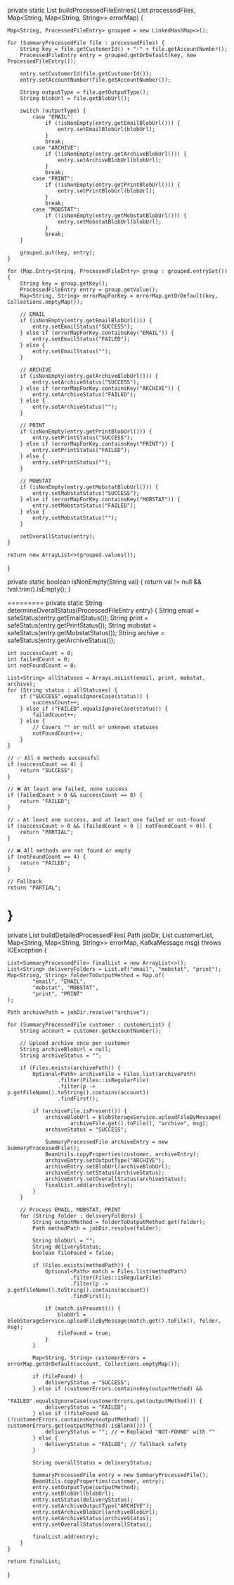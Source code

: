 private static List<ProcessedFileEntry> buildProcessedFileEntries(
        List<SummaryProcessedFile> processedFiles,
        Map<String, Map<String, String>> errorMap) {

    Map<String, ProcessedFileEntry> grouped = new LinkedHashMap<>();

    for (SummaryProcessedFile file : processedFiles) {
        String key = file.getCustomerId() + "-" + file.getAccountNumber();
        ProcessedFileEntry entry = grouped.getOrDefault(key, new ProcessedFileEntry());

        entry.setCustomerId(file.getCustomerId());
        entry.setAccountNumber(file.getAccountNumber());

        String outputType = file.getOutputType();
        String blobUrl = file.getBlobUrl();

        switch (outputType) {
            case "EMAIL":
                if (!isNonEmpty(entry.getEmailBlobUrl())) {
                    entry.setEmailBlobUrl(blobUrl);
                }
                break;
            case "ARCHIVE":
                if (!isNonEmpty(entry.getArchiveBlobUrl())) {
                    entry.setArchiveBlobUrl(blobUrl);
                }
                break;
            case "PRINT":
                if (!isNonEmpty(entry.getPrintBlobUrl())) {
                    entry.setPrintBlobUrl(blobUrl);
                }
                break;
            case "MOBSTAT":
                if (!isNonEmpty(entry.getMobstatBlobUrl())) {
                    entry.setMobstatBlobUrl(blobUrl);
                }
                break;
        }

        grouped.put(key, entry);
    }

    for (Map.Entry<String, ProcessedFileEntry> group : grouped.entrySet()) {
        String key = group.getKey();
        ProcessedFileEntry entry = group.getValue();
        Map<String, String> errorMapForKey = errorMap.getOrDefault(key, Collections.emptyMap());

        // EMAIL
        if (isNonEmpty(entry.getEmailBlobUrl())) {
            entry.setEmailStatus("SUCCESS");
        } else if (errorMapForKey.containsKey("EMAIL")) {
            entry.setEmailStatus("FAILED");
        } else {
            entry.setEmailStatus("");
        }

        // ARCHIVE
        if (isNonEmpty(entry.getArchiveBlobUrl())) {
            entry.setArchiveStatus("SUCCESS");
        } else if (errorMapForKey.containsKey("ARCHIVE")) {
            entry.setArchiveStatus("FAILED");
        } else {
            entry.setArchiveStatus("");
        }

        // PRINT
        if (isNonEmpty(entry.getPrintBlobUrl())) {
            entry.setPrintStatus("SUCCESS");
        } else if (errorMapForKey.containsKey("PRINT")) {
            entry.setPrintStatus("FAILED");
        } else {
            entry.setPrintStatus("");
        }

        // MOBSTAT
        if (isNonEmpty(entry.getMobstatBlobUrl())) {
            entry.setMobstatStatus("SUCCESS");
        } else if (errorMapForKey.containsKey("MOBSTAT")) {
            entry.setMobstatStatus("FAILED");
        } else {
            entry.setMobstatStatus("");
        }

        setOverallStatus(entry);
    }

    return new ArrayList<>(grouped.values());
}

private static boolean isNonEmpty(String val) {
    return val != null && !val.trim().isEmpty();
}

=========
private static String determineOverallStatus(ProcessedFileEntry entry) {
    String email = safeStatus(entry.getEmailStatus());
    String print = safeStatus(entry.getPrintStatus());
    String mobstat = safeStatus(entry.getMobstatStatus());
    String archive = safeStatus(entry.getArchiveStatus());

    int successCount = 0;
    int failedCount = 0;
    int notFoundCount = 0;

    List<String> allStatuses = Arrays.asList(email, print, mobstat, archive);
    for (String status : allStatuses) {
        if ("SUCCESS".equalsIgnoreCase(status)) {
            successCount++;
        } else if ("FAILED".equalsIgnoreCase(status)) {
            failedCount++;
        } else {
            // Covers "" or null or unknown statuses
            notFoundCount++;
        }
    }

    // ✅ All 4 methods successful
    if (successCount == 4) {
        return "SUCCESS";
    }

    // ❌ At least one failed, none success
    if (failedCount > 0 && successCount == 0) {
        return "FAILED";
    }

    // ⚠️ At least one success, and at least one failed or not-found
    if (successCount > 0 && (failedCount > 0 || notFoundCount > 0)) {
        return "PARTIAL";
    }

    // ❌ All methods are not found or empty
    if (notFoundCount == 4) {
        return "FAILED";
    }

    // Fallback
    return "PARTIAL";
}
=======

private List<SummaryProcessedFile> buildDetailedProcessedFiles(
        Path jobDir,
        List<SummaryProcessedFile> customerList,
        Map<String, Map<String, String>> errorMap,
        KafkaMessage msg) throws IOException {

    List<SummaryProcessedFile> finalList = new ArrayList<>();
    List<String> deliveryFolders = List.of("email", "mobstat", "print");
    Map<String, String> folderToOutputMethod = Map.of(
            "email", "EMAIL",
            "mobstat", "MOBSTAT",
            "print", "PRINT"
    );

    Path archivePath = jobDir.resolve("archive");

    for (SummaryProcessedFile customer : customerList) {
        String account = customer.getAccountNumber();

        // Upload archive once per customer
        String archiveBlobUrl = null;
        String archiveStatus = "";

        if (Files.exists(archivePath)) {
            Optional<Path> archiveFile = Files.list(archivePath)
                    .filter(Files::isRegularFile)
                    .filter(p -> p.getFileName().toString().contains(account))
                    .findFirst();

            if (archiveFile.isPresent()) {
                archiveBlobUrl = blobStorageService.uploadFileByMessage(
                        archiveFile.get().toFile(), "archive", msg);
                archiveStatus = "SUCCESS";

                SummaryProcessedFile archiveEntry = new SummaryProcessedFile();
                BeanUtils.copyProperties(customer, archiveEntry);
                archiveEntry.setOutputType("ARCHIVE");
                archiveEntry.setBlobUrl(archiveBlobUrl);
                archiveEntry.setStatus(archiveStatus);
                archiveEntry.setOverallStatus(archiveStatus);
                finalList.add(archiveEntry);
            }
        }

        // Process EMAIL, MOBSTAT, PRINT
        for (String folder : deliveryFolders) {
            String outputMethod = folderToOutputMethod.get(folder);
            Path methodPath = jobDir.resolve(folder);

            String blobUrl = "";
            String deliveryStatus;
            boolean fileFound = false;

            if (Files.exists(methodPath)) {
                Optional<Path> match = Files.list(methodPath)
                        .filter(Files::isRegularFile)
                        .filter(p -> p.getFileName().toString().contains(account))
                        .findFirst();

                if (match.isPresent()) {
                    blobUrl = blobStorageService.uploadFileByMessage(match.get().toFile(), folder, msg);
                    fileFound = true;
                }
            }

            Map<String, String> customerErrors = errorMap.getOrDefault(account, Collections.emptyMap());

            if (fileFound) {
                deliveryStatus = "SUCCESS";
            } else if (customerErrors.containsKey(outputMethod) &&
                    "FAILED".equalsIgnoreCase(customerErrors.get(outputMethod))) {
                deliveryStatus = "FAILED";
            } else if (!fileFound && (!customerErrors.containsKey(outputMethod) || customerErrors.get(outputMethod).isBlank())) {
                deliveryStatus = ""; // ⬅️ Replaced "NOT-FOUND" with ""
            } else {
                deliveryStatus = "FAILED"; // fallback safety
            }

            String overallStatus = deliveryStatus;

            SummaryProcessedFile entry = new SummaryProcessedFile();
            BeanUtils.copyProperties(customer, entry);
            entry.setOutputType(outputMethod);
            entry.setBlobUrl(blobUrl);
            entry.setStatus(deliveryStatus);
            entry.setArchiveOutputType("ARCHIVE");
            entry.setArchiveBlobUrl(archiveBlobUrl);
            entry.setArchiveStatus(archiveStatus);
            entry.setOverallStatus(overallStatus);

            finalList.add(entry);
        }
    }

    return finalList;
}
